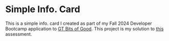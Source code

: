 # Simple Info. Card

This is a simple info. card I created as part of my Fall 2024 Developer Bootcamp application to [GT Bits of Good](https://bitsofgood.org). This project is my solution to [this](https://github.com/GTBitsOfGood/spring24-dev-bootcamp-assessment/) assessment.